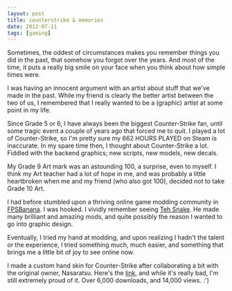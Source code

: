 ```yaml
---
layout: post
title: counterstrike & memories
date: 2012-07-11
tags: [gaming]
---
```


<p>
  Sometimes, the oddest of circumstances makes you remember things you did in 
  the past, that somehow you forgot over the years. And most of the time, it puts a 
  really big smile on your face when you think about how simple times were.
</p>

<p> 
  I was having an innocent argument with an artist about stuff that we've made in the 
  past. While my friend is clearly the better artist between the two of us, I remembered
  that I really wanted to be a (graphic) artist at some point in my life.
</p>

<p>
  Since Grade 5 or 6, I have always been the biggest Counter-Strike fan, until some 
  tragic event a couple of years ago that forced me to quit. I played a lot of Counter-Strike, 
  so I'm pretty sure my 662 HOURS PLAYED on Steam is inaccurate. In my spare time then, 
  I thought about Counter-Strike a lot. Fiddled with the backend graphics; new scripts, new models,
  new decals. 
</p>

<p>
  My Grade 9 Art mark was an astounding 100, a surprise, even to myself. I think my 
  Art teacher had a lot of hope in me, and was probably a little heartbroken when me 
  and my friend (who also got 100), decided not to take Grade 10 Art.
</p>

<p>
  I had before stumbled upon a thriving online game modding community in 
  <a href="http://www.fpsbanana.com" target="_blank">FPSBanana</a>. I was hooked.
  I vividly remember seeing <a href="http://gamebanana.com/members/164481" target="_blank">Teh Snake</a>.
  He made many brilliant and amazing mods, and quite possibly the reason I wanted to go into graphic design.
</p>

<p>
  Eventually, I tried my hand at modding, and upon realizing I hadn't the talent or the experience,
  I tried something much, much easier, and something that brings me a little bit of joy to see online now.
</p>

<p>
  I made a custom hand skin for Counter-Strike after collaborating a bit with the original owner, Nasaratsu.
  Here's the <a href="http://gamebanana.com/cscz/skins/48319" target="_blank">link</a>, and while it's 
  really bad, I'm still extremely proud of it. Over 6,000 downloads, and 14,000 views. :')
</p>